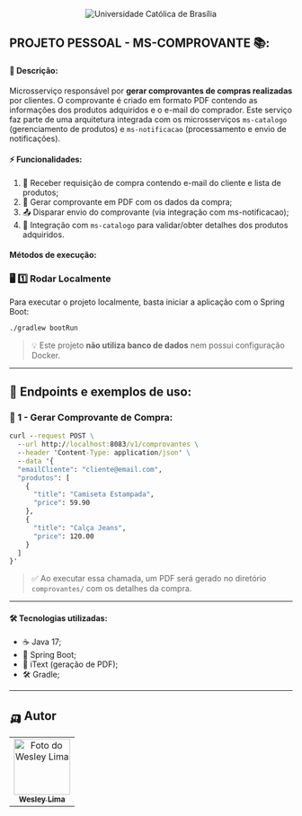 <p align="center">
  <img src="https://iili.io/3FFO5cF.png" alt="Universidade Católica de Brasília">
</p>

## PROJETO PESSOAL - MS-COMPROVANTE  📚:

#### 📖 Descrição:
Microsserviço responsável por **gerar comprovantes de compras realizadas** por clientes. O comprovante é criado em formato PDF contendo as informações dos produtos adquiridos e o e-mail do comprador. Este serviço faz parte de uma arquitetura integrada com os microsserviços `ms-catalogo` (gerenciamento de produtos) e `ms-notificacao` (processamento e envio de notificações).

#### ⚡ Funcionalidades:
1. 🧾 Receber requisição de compra contendo e-mail do cliente e lista de produtos;
2. 📄 Gerar comprovante em PDF com os dados da compra;
3. 📤 Disparar envio do comprovante (via integração com ms-notificacao);
4. 🔗 Integração com `ms-catalogo` para validar/obter detalhes dos produtos adquiridos.

#### Métodos de execução:

### 🖥️ **1️⃣ Rodar Localmente**
Para executar o projeto localmente, basta iniciar a aplicação com o Spring Boot:

```sh
./gradlew bootRun
```

> 💡 Este projeto **não utiliza banco de dados** nem possui configuração Docker.

---

## 📌 Endpoints e exemplos de uso:

### 🧾 1 - Gerar Comprovante de Compra:
```cmd
curl --request POST \
  --url http://localhost:8083/v1/comprovantes \
  --header 'Content-Type: application/json' \
  --data '{
  "emailCliente": "cliente@email.com",
  "produtos": [
    {
      "title": "Camiseta Estampada",
      "price": 59.90
    },
    {
      "title": "Calça Jeans",
      "price": 120.00
    }
  ]
}'
```
> ✅ Ao executar essa chamada, um PDF será gerado no diretório `comprovantes/` com os detalhes da compra.

---

#### 🛠️ Tecnologias utilizadas:
- ☕ Java 17;
- 🍃 Spring Boot;
- 📄 iText (geração de PDF);
- 🛠️ Gradle;

---

## 🛺 Autor

<table>
  <tr>
    <td align="center">
      <a href="https://www.linkedin.com/in/wesley-lima-244405251/" title="Wesley Lima">
        <img src="https://media.licdn.com/dms/image/v2/D4D03AQEVAsL2UL6A0w/profile-displayphoto-shrink_400_400/profile-displayphoto-shrink_400_400/0/1721323972268?e=1746662400&v=beta&t=4_2RDPgz5FqJ2G-yRQk3y0vWMVRpSeAPKMAO7IOFXeE" width="100px;" alt="Foto do Wesley Lima"/><br>
        <sub>
          <b>Wesley Lima</b>
        </sub>
      </a>
    </td>
  </tr>
</table>